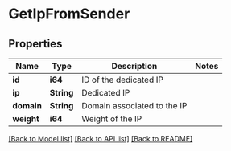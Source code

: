 # GetIpFromSender

## Properties

Name | Type | Description | Notes
------------ | ------------- | ------------- | -------------
**id** | **i64** | ID of the dedicated IP | 
**ip** | **String** | Dedicated IP | 
**domain** | **String** | Domain associated to the IP | 
**weight** | **i64** | Weight of the IP | 

[[Back to Model list]](../README.md#documentation-for-models) [[Back to API list]](../README.md#documentation-for-api-endpoints) [[Back to README]](../README.md)


